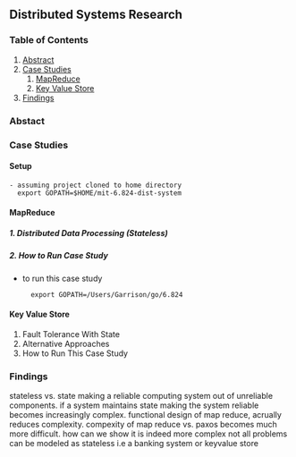## Distributed Systems Research 

### Table of Contents 
1. [Abstract](#abstract)
2. [Case Studies](#case-studies)
    1. [MapReduce](#map-reduce)
    2. [Key Value Store](#key-value-store)
3. [Findings](#findings)

### Abstact

### Case Studies
  #### Setup
    - assuming project cloned to home directory 
      export GOPATH=$HOME/mit-6.824-dist-system
      
  #### MapReduce 
  ##### 1. Distributed Data Processing (Stateless)
  ##### 2. How to Run Case Study 
   
   - to run this case study 
   
           export GOPATH=/Users/Garrison/go/6.824
 
   
  
  #### Key Value Store 
  1. Fault Tolerance With State 
  2. Alternative Approaches 
  3. How to Run This Case Study 
    
### Findings

stateless vs. state 
making a reliable computing system out of unreliable components.
if a system maintains state making the system reliable becomes increasingly complex. 
functional design of map reduce, acrually reduces complexity.
compexity of map reduce vs. paxos becomes much more difficult.
how can we show it is indeed more complex
not all problems can be modeled as stateless
i.e a banking system or keyvalue store 
